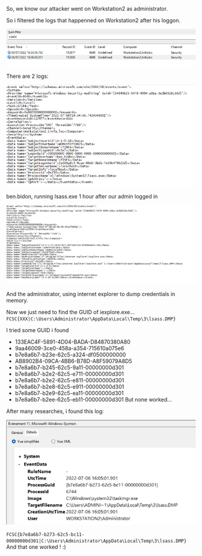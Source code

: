 So, we know our attacker went on Workstation2 as administrator.

So i filtered the logs that happenned on Workstation2 after his loggon.

![](_attachments/Pasted%20image%2020240407112038.png)

There are 2 logs:

![](_attachments/Pasted%20image%2020240407112054.png)

ben.bidon, running lsass.exe 1 hour after our admin logged in

![](_attachments/Pasted%20image%2020240407112124.png)

And the administrator, using internet explorer to dump credentials in memory.

Now we just need to find the GUID of iexplore.exe...
`FCSC{XXX|C:\Users\Administrator\AppData\Local\Temp\3\lsass.DMP}`

I tried some GUID i found

- 133EAC4F-5891-4D04-BADA-D84870380A80
- 9aa46009-3ce0-458a-a354-715610a075e6
- b7e8a6b7-b23e-62c5-a324-df0500000000
- AB8902B4-09CA-4BB6-B78D-A8F59079A8D5
- b7e8a6b7-b245-62c5-9a11-00000000d301
- b7e8a6b7-b2e2-62c5-e711-00000000d301
- b7e8a6b7-b2e2-62c5-e811-00000000d301
- b7e8a6b7-b2e8-62c5-e911-00000000d301
- b7e8a6b7-b2e9-62c5-ea11-00000000d301
- b7e8a6b7-b2ee-62c5-eb11-00000000d301
But none worked...


After many researches, i found this log:

![](_attachments/Pasted%20image%2020240407132500.png)

`FCSC{b7e8a6b7-b273-62c5-bc11-00000000d301|C:\Users\Administrator\AppData\Local\Temp\3\lsass.DMP}`
And that one worked ! :)

